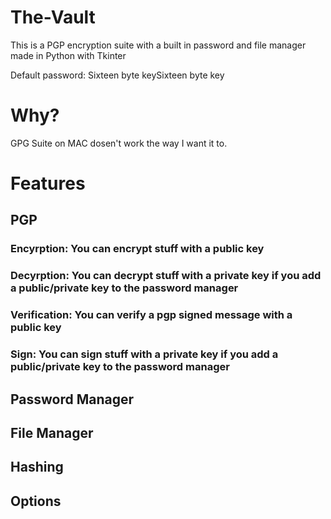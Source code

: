 # The-Vault
This is a PGP encryption suite with a built in password and file manager made in Python with Tkinter


Default password:
Sixteen byte keySixteen byte key


# Why?

GPG Suite on MAC dosen't work the way I want it to.

# Features 


## PGP
  ### Encyrption: You can encrypt stuff with a public key
  
  ### Decyrption: You can decrypt stuff with a private key if you add a public/private key to the password manager
  
  ### Verification: You can verify a pgp signed message with a public key
  
  ### Sign: You can sign stuff with a private key if you add a public/private key to the password manager

## Password Manager


## File Manager


## Hashing


## Options
